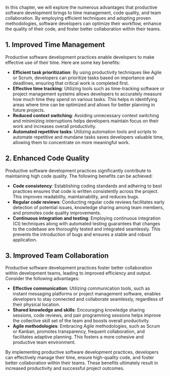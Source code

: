 
In this chapter, we will explore the numerous advantages that productive software development brings to time management, code quality, and team collaboration. By employing efficient techniques and adopting proven methodologies, software developers can optimize their workflow, enhance the quality of their code, and foster better collaboration within their teams.

1\. Improved Time Management
---------------------------

Productive software development practices enable developers to make effective use of their time. Here are some key benefits:

* **Efficient task prioritization**: By using productivity techniques like Agile or Scrum, developers can prioritize tasks based on importance and deadlines, ensuring that critical work is completed first.
* **Effective time tracking**: Utilizing tools such as time-tracking software or project management systems allows developers to accurately measure how much time they spend on various tasks. This helps in identifying areas where time can be optimized and allows for better planning in future projects.
* **Reduced context switching**: Avoiding unnecessary context switching and minimizing interruptions helps developers maintain focus on their work and increases overall productivity.
* **Automated repetitive tasks**: Utilizing automation tools and scripts to automate repetitive and mundane tasks saves developers valuable time, allowing them to concentrate on more meaningful work.

2\. Enhanced Code Quality
------------------------

Productive software development practices significantly contribute to maintaining high code quality. The following benefits can be achieved:

* **Code consistency**: Establishing coding standards and adhering to best practices ensures that code is written consistently across the project. This improves readability, maintainability, and reduces bugs.
* **Regular code reviews**: Conducting regular code reviews facilitates early detection of potential issues, knowledge sharing among team members, and promotes code quality improvements.
* **Continuous integration and testing**: Employing continuous integration (CI) techniques along with automated testing guarantees that changes to the codebase are thoroughly tested and integrated seamlessly. This prevents the introduction of bugs and ensures a stable and robust application.

3\. Improved Team Collaboration
------------------------------

Productive software development practices foster better collaboration within development teams, leading to improved efficiency and output. Consider the following advantages:

* **Effective communication**: Utilizing communication tools, such as instant messaging platforms or project management software, enables developers to stay connected and collaborate seamlessly, regardless of their physical location.
* **Shared knowledge and skills**: Encouraging knowledge sharing sessions, code reviews, and pair programming sessions helps improve the collective skill set of the team and boosts overall productivity.
* **Agile methodologies**: Embracing Agile methodologies, such as Scrum or Kanban, promotes transparency, frequent collaboration, and facilitates adaptive planning. This fosters a more cohesive and productive team environment.

By implementing productive software development practices, developers can effectively manage their time, ensure high-quality code, and foster better collaboration within their teams. These benefits ultimately result in increased productivity and successful project outcomes.
